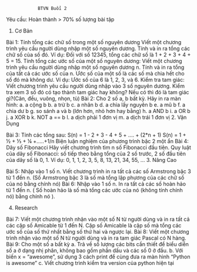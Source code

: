 				BTVN Buổi 2
Yêu cầu: Hoàn thành > 70% số lượng bài tập
1. Cơ Bản

Bài 1: Tính tổng các chữ số trong một số nguyên dương
Viết một chương trình yêu cầu người dùng nhập một số nguyên dương. Tính và in ra tổng các chữ số của số đó. Ví dụ: Đối với số 12345, tổng các chữ số là 1 + 2 + 3 + 4 + 5 = 15.
Tính tổng các ước số của một số nguyên dương:
Viết một chương trình yêu cầu người dùng nhập một số nguyên dương n. Tính và in ra tổng của tất cả các ước số của n. Ước số của một số là các số mà chia hết cho số đó mà không dư. Ví dụ: Ước số của 6 là 1, 2, 3, và 6.
Kiểm tra tam giác:
Viết chương trình yêu cầu người dùng nhập vào 3 số nguyên dương. Kiểm tra xem 3 số đó có tạo thành tam giác hay không? Nếu có thì đó là tam giác gì?(Cân, đều, vuông, nhọn, tù)
Bài 2:  Cho 2 số a, b bất kỳ. Hãy in ra màn hình:
a.    a cộng b
b.    a trừ b
c.    a nhân b
d.    a chia lấy nguyên b
e.    a mũ b
f.     a chia dư b
g.    so sánh a và b (lớn hơn, nhỏ hơn hay bằng)
h.    a AND b
i.     a OR b
j.     a XOR b
k.   NOT a == b
l.    a dịch phải 1 đơn vị
m.  a dịch trái 1 đơn vị
2. Vận Dụng 

Bài 3: Tính các tổng sau:
S(n) = 1 - 2 + 3 - 4 + 5 + .... + (2*n + 1)
S(n) = 1 + ½ + ⅓ + ¼ +.....+1/n
Biện luận nghiệm của phương trình bậc 2 một ẩn
Bài 4:  Dãy số Fibonacci
Hãy viết chương trình tìm n số Fibonacci đầu tiên.
Quy luật của dãy số Fibonacci: số tiếp theo bằng tổng của 2 số trước, 2 số đầu tiên của dãy số là 0, 1. Ví dụ: 0, 1, 1, 2, 3, 5, 8, 13, 21, 34, 55, ...
3. Nâng Cao <Research>

Bài 5: Nhập vào 1 số n. Viết chương trình in ra tất cả các số Armstrong bậc 3 từ 1 đến n. (Số Armstrong bậc 3 là số mà tổng lập phương của các chữ số của nó bằng chính nó)
Bài 6: Nhập vào 1 số n. In ra tất cả các số hoàn hảo từ 1 đến n. ( Số hoàn hảo là số mà tổng các ước của nó (không tính chính nó) bằng chính nó ).

4. Research 

Bài 7: Viết một chương trình nhận vào một số N từ người dùng và in ra tất cả các cặp số Amicable từ 1 đến N. Cặp số Amicable là cặp số mà tổng các ước số của số thứ nhất bằng số thứ hai và ngược lại.
Bài 8: Viết một chương trình nhận vào một số N từ người dùng và in ra tam giác Pascal có N hàng.
Bài 9: Cho một số a bất kỳ
a. Trả về số lượng các bits cần thiết để biểu diễn số a ở dạng nhị phân, không bao gồm phần dấu và các số 0 ở đầu.
b. Với biến x = “awesome”, sử dụng 3 cách print để cùng đưa ra màn hình “Python is awesome”
c. Viết chương trình kiểm tra version của python hiện tại
